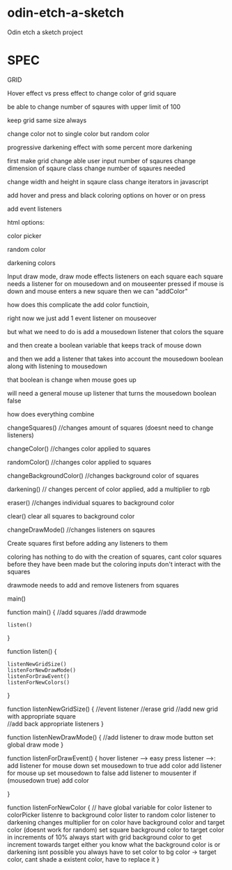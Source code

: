 # odin-etch-a-sketch

Odin etch a sketch project

# SPEC

GRID

Hover effect vs press effect
to change color of grid square

be able to change number of sqaures
with upper limit of 100

keep grid same size always

change color not to single color but random color

progressive darkening effect with some percent more darkening

first make grid change able
user input number of sqaures
change dimension of sqaure class
change number of sqaures needed

change width and height in sqaure class
change iterators in javascript

add hover and press and black coloring options
on hover or on press

add event listeners

html options:

color picker

random color

darkening colors

Input draw mode, draw mode effects listeners on each square each
square needs a listener for on mousedown and on mouseenter pressed
if mouse is down and mouse enters a new square then we can "addColor"

how does this complicate the add color functioin,

right now we just add 1 event listener on mouseover

but what we need to do is add a mousedown listener that colors the square

and then create a boolean variable that keeps track of mouse down

and then we add a listener that takes into account the mousedown boolean along with
listening to mousedown

that boolean is change when mouse goes up

will need a general mouse up listener that turns the mousedown boolean false

how does everything combine

changeSquares() //changes amount of squares (doesnt need to change listeners)

changeColor() //changes color applied to squares

randomColor() //changes color applied to squares

changeBackgroundColor() //changes background color of squares

darkening() // changes percent of color applied, add a multiplier to rgb

eraser() //changes individual squares to background color

clear() clear all squares to background color

changeDrawMode() //changes listeners on sqaures

Create squares first before adding any listeners to them

coloring has nothing to do with the creation of squares, cant color squares before
they have been made but the coloring inputs don't interact with the squares

drawmode needs to add and remove listeners from squares

main()

function main() {
//add squares
//add drawmode

    listen()

}

function listen() {

    listenNewGridSize()
    listenForNewDrawMode()
    listenForDrawEvent()
    listenForNewColors()

}

function listenNewGridSize() {
//event listener
//erase grid
//add new grid with appropriate square  
//add back appropriate listeners
}

function listenNewDrawMode() {
//add listener to draw mode button set global draw mode
}

function listenForDrawEvent() {
hover listener --> easy
press listener -->:
add listener for mouse down
set mousedown to true
add color
add listener for mouse up
set mousedown to false
add listener to mousenter
if (mousedown true)
add color

}

function listenForNewColor {
// have global variable for color
listener to colorPicker
listenre to background color
lister to random color
listener to darkening changes multiplier for on color
have background color and target color (doesnt work for random)
set square background color to target color in increments of 10%
always start with grid background color to get increment towards target
either you know what the background color is or darkening isnt possible
you always have to set color to bg color -> target color, cant shade a existent color, have to replace it
}
